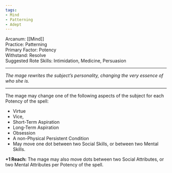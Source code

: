 ```yaml
---
tags:
- Mind
- Patterning
- Adept
---
```


Arcanum: [[Mind]]\
Practice: Patterning\
Primary Factor: Potency\
Withstand: Resolve\
Suggested Rote Skills: Intimidation, Medicine, Persuasion

---

_The mage rewrites the subject’s personality, changing the very essence of who she is._

---

The mage may change one of the following aspects of the subject for each Potency of the spell:
- Virtue
- Vice,
- Short-Term Aspiration
- Long-Term Aspiration
- Obsession
- A non-Physical Persistent Condition
- May move one dot between two Social Skills, or between two Mental Skills.

**+1 Reach:** The mage may also move dots between two Social Attributes, or two Mental Attributes per Potency of the spell.